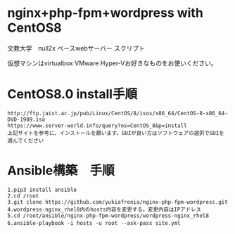 # nginx+php-fpm+wordpress with CentOS8
文教大学　null2x ベースwebサーバー スクリプト

仮想マシンはvirtualbox VMware Hyper-Vお好きなものをお使いください。  

# CentOS8.0 install手順
`http://ftp.jaist.ac.jp/pub/Linux/CentOS/8/isos/x86_64/CentOS-8-x86_64-DVD-1909.iso`  
`https://www.server-world.info/query?os=CentOS_8&p=install`  
`上記サイトを参考に、インストールを願います。GUIが良い方はソフトウェアの選択でGUIを選んでください`  

# Ansible構築　手順
`1.pip3 install ansible`  
`2.cd /root`  
`3.git clone https://github.com/yukiafronia/nginx-php-fpm-wordpress.git`  
`4.wordpress-nginx_rhel8内のhosts内容を変更する。変更内容はIPアドレス`  
`5.cd /root/ansible/nginx-php-fpm-wordpress/wordpress-nginx_rhel8`  
`6.ansible-playbook -i hosts -u root --ask-pass site.yml`  
